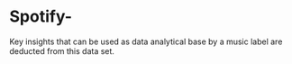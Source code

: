 # Spotify-
Key insights that can be used as data analytical base by a music label are deducted from this data set.
